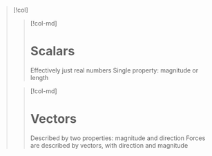 >[!col]
>> [!col-md]
>> # Scalars
>> Effectively just real numbers
>> Single property: magnitude or length
>
>> [!col-md]
>> # Vectors
>> Described by two properties: magnitude and direction
>> Forces are described by vectors, with direction and magnitude

